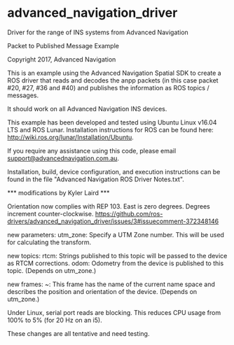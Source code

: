 # advanced_navigation_driver
Driver for the range of INS systems from Advanced Navigation

Packet to Published Message Example

Copyright 2017, Advanced Navigation

This is an example using the Advanced Navigation Spatial SDK to create a ROS driver that reads and decodes the anpp packets (in this case packet #20, #27, #36 and #40) and publishes the information as ROS topics / messages.

It should work on all Advanced Navigation INS devices.

This example has been developed and tested using Ubuntu Linux v16.04 LTS and ROS Lunar. Installation instructions for ROS can be found here: http://wiki.ros.org/lunar/Installation/Ubuntu.

If you require any assistance using this code, please email support@advancednavigation.com.au.

Installation, build, device configuration, and execution instructions can be found in the file "Advanced Navigation ROS Driver Notes.txt". 


*** modifications by Kyler Laird ***

Orientation now complies with REP 103.  East is zero degrees.  Degrees increment counter-clockwise.
https://github.com/ros-drivers/advanced_navigation_driver/issues/3#issuecomment-372348146

new parameters:
	utm_zone:  Specify a UTM Zone number.  This will be used for calculating the transform.

new topics:
	rtcm:  Strings published to this topic will be passed to the device as RTCM corrections.
	odom:  Odometry from the device is published to this topic.  (Depends on utm_zone.)

new frames:
	~:  This frame has the name of the current name space and describes the position and orientation of the device.  (Depends on utm_zone.)
	
Under Linux, serial port reads are blocking.  This reduces CPU usage from 100% to 5% (for 20 Hz on an i5).

These changes are all tentative and need testing.
